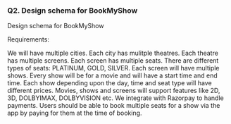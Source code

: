 ### Q2. Design schema for BookMyShow

Design schema for BookMyShow

Requirements:

We will have multiple cities.
Each city has mulitple theatres.
Each theatre has multiple screens.
Each screen has multiple seats.
There are different types of seats: PLATINUM, GOLD, SILVER.
Each screen will have multiple shows.
Every show will be for a movie and will have a start time and end time.
Each show depending upon the day, time and seat type will have different prices.
Movies, shows and screens will support features like 2D, 3D, DOLBYIMAX, DOLBYVISION etc.
We integrate with Razorpay to handle payments.
Users should be able to book multiple seats for a show via the app by paying for them at the time of booking.
